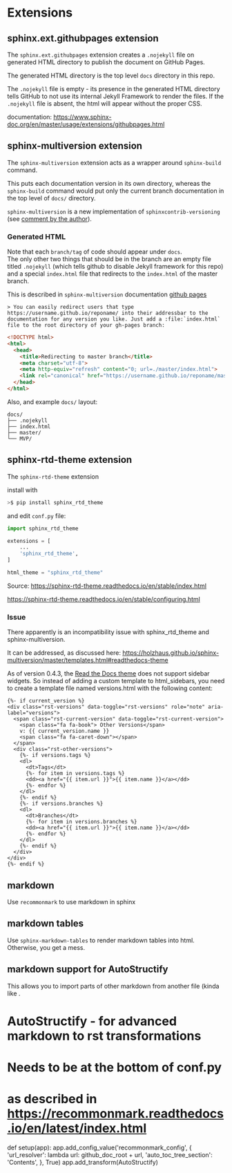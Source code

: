 # Extensions

## sphinx.ext.githubpages extension
The `sphinx.ext.githubpages` extension creates a `.nojekyll` file on generated HTML directory to publish the document on GitHub Pages.

The generated HTML directory is the top level `docs` directory in this repo.

The `.nojekyll` file is empty - its presence in the generated HTML directory tells GitHub to not use its internal Jekyll Framework to render the files. If the `.nojekyll` file is absent, the html will appear without the proper CSS. 

documentation: https://www.sphinx-doc.org/en/master/usage/extensions/githubpages.html


## sphinx-multiversion extension
The `sphinx-multiversion` extension acts as a wrapper around `sphinx-build` command.

This puts each documentation version in its own directory, whereas the `sphinx-build` command would put only the current branch documentation in the top level of `docs/` directory.

`sphinx-multiversion` is a new implementation of `sphinxcontrib-versioning` (see [comment by the author](https://github.com/sphinx-contrib/sphinxcontrib-versioning/pull/78#issuecomment-599193860)). 


### Generated HTML
Note that each `branch/tag` of code should appear under `docs`.  
The only other two things that should be in the branch are an empty file titled `.nojekyll` (which tells github to disable Jekyll framework for this repo)
and a special `index.html` file that redirects to the `index.html` of the master branch.

This is described in `sphinx-multiversion` documentation [github pages](https://github.com/Holzhaus/sphinx-multiversion/blob/master/docs/github_pages.rst)

    > You can easily redirect users that type https://username.github.io/reponame/ into their addressbar to the documentation for any version you like. Just add a :file:`index.html` file to the root directory of your gh-pages branch:

```html
<!DOCTYPE html>
<html>
  <head>
    <title>Redirecting to master branch</title>
    <meta charset="utf-8">
    <meta http-equiv="refresh" content="0; url=./master/index.html">
    <link rel="canonical" href="https://username.github.io/reponame/master/index.html">
  </head>
</html>
```

Also, and example `docs/` layout:
```
docs/
├── .nojekyll
├── index.html
├── master/
└── MVP/
```


## sphinx-rtd-theme extension
The `sphinx-rtd-theme` extension

install with 
```bash
>$ pip install sphinx_rtd_theme
```

and edit `conf.py` file:
```python
import sphinx_rtd_theme

extensions = [
    ...
    'sphinx_rtd_theme',
]

html_theme = "sphinx_rtd_theme"
```

Source: https://sphinx-rtd-theme.readthedocs.io/en/stable/index.html

https://sphinx-rtd-theme.readthedocs.io/en/stable/configuring.html

### Issue
There apparently is an incompatibility issue with sphinx_rtd_theme and sphinx-multiversion.

It can be addressed, as discussed here: https://holzhaus.github.io/sphinx-multiversion/master/templates.html#readthedocs-theme

As of version 0.4.3, the [Read the Docs theme](https://pypi.org/project/sphinx-rtd-theme/) does not support sidebar widgets. So instead of adding a custom template to html_sidebars, you need to create a template file named versions.html with the following content:

```
{%- if current_version %}
<div class="rst-versions" data-toggle="rst-versions" role="note" aria-label="versions">
  <span class="rst-current-version" data-toggle="rst-current-version">
    <span class="fa fa-book"> Other Versions</span>
    v: {{ current_version.name }}
    <span class="fa fa-caret-down"></span>
  </span>
  <div class="rst-other-versions">
    {%- if versions.tags %}
    <dl>
      <dt>Tags</dt>
      {%- for item in versions.tags %}
      <dd><a href="{{ item.url }}">{{ item.name }}</a></dd>
      {%- endfor %}
    </dl>
    {%- endif %}
    {%- if versions.branches %}
    <dl>
      <dt>Branches</dt>
      {%- for item in versions.branches %}
      <dd><a href="{{ item.url }}">{{ item.name }}</a></dd>
      {%- endfor %}
    </dl>
    {%- endif %}
  </div>
</div>
{%- endif %}
```

## markdown
Use `recommonmark` to use markdown in sphinx


## markdown tables
Use `sphinx-markdown-tables` to render markdown tables into html. Otherwise, you get a mess.


## markdown support for AutoStructify
This allows you to import parts of other markdown from another file 
(kinda like .
# AutoStructify - for advanced markdown to rst transformations
# Needs to be at the bottom of conf.py
# as described in https://recommonmark.readthedocs.io/en/latest/index.html
def setup(app):
    app.add_config_value('recommonmark_config', {
            'url_resolver': lambda url: github_doc_root + url,
            'auto_toc_tree_section': 'Contents',
            }, True)
    app.add_transform(AutoStructify)
